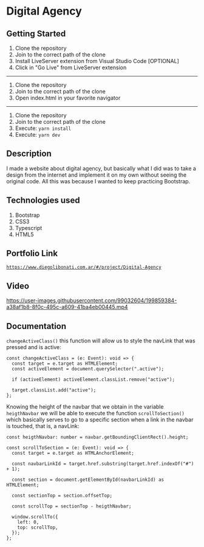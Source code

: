 # Digital Agency

## Getting Started

1. Clone the repository
2. Join to the correct path of the clone
3. Install LiveServer extension from Visual Studio Code [OPTIONAL]
4. Click in "Go Live" from LiveServer extension

---

1. Clone the repository
2. Join to the correct path of the clone
3. Open index.html in your favorite navigator

---

1. Clone the repository
2. Join to the correct path of the clone
3. Execute: `yarn install`
4. Execute: `yarn dev`

## Description

I made a website about digital agency, but basically what I did was to take a design from the internet and implement it on my own without seeing the original code. All this was because I wanted to keep practicing Bootstrap.

## Technologies used

1. Bootstrap
2. CSS3
3. Typescript
4. HTML5

## Portfolio Link

[`https://www.diegolibonati.com.ar/#/project/Digital-Agency`](https://www.diegolibonati.com.ar/#/project/Digital-Agency)

## Video

https://user-images.githubusercontent.com/99032604/199859384-a38af1b8-8f0c-495c-a609-41ba4eb00445.mp4

## Documentation

`changeActiveClass()` this function will allow us to style the navLink that was pressed and is active:

```
const changeActiveClass = (e: Event): void => {
  const target = e.target as HTMLElement;
  const activeElement = document.querySelector(".active");

  if (activeElement) activeElement.classList.remove("active");

  target.classList.add("active");
};
```

Knowing the height of the navbar that we obtain in the variable `heigthNavbar` we will be able to execute the function `scrollToSection()` which basically serves to go to a specific section when a link in the navbar is touched, that is, a navLink:

```
const heigthNavbar: number = navbar.getBoundingClientRect().height;

const scrollToSection = (e: Event): void => {
  const target = e.target as HTMLAnchorElement;

  const navbarLinkId = target.href.substring(target.href.indexOf("#") + 1);

  const section = document.getElementById(navbarLinkId) as HTMLElement;

  const sectionTop = section.offsetTop;

  const scrollTop = sectionTop - heigthNavbar;

  window.scrollTo({
    left: 0,
    top: scrollTop,
  });
};
```
